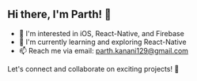 ## Hi there, I'm Parth! 👋

- 👀 I'm interested in iOS, React-Native, and Firebase
- 🌱 I'm currently learning and exploring React-Native
- 📫 Reach me via email: parth.kanani129@gmail.com

Let's connect and collaborate on exciting projects! 🚀


